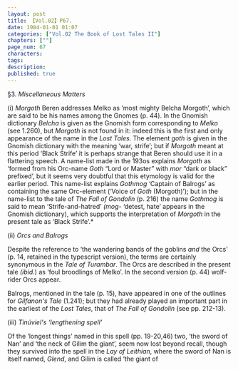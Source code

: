 ```yaml
---
layout: post
title: 【Vol.02】P67.
date: 1984-01-01 01:07
categories: ["Vol.02 The Book of Lost Tales II"]
chapters: [""]
page_num: 67
characters: 
tags: 
description: 
published: true
---
```


<p style="text-indent: 0;">
§3. <I>Miscellaneous Matters</I>
</p>

(i) <I>Morgoth</I>
Beren addresses Melko as ‘most mighty Belcha Morgoth’, which are said to be his names among the Gnomes (p. 44). In the Gnomish dictionary <I>Belcha</I> is given as the Gnomish form corresponding to <I>Melko</I> (see 1.260), but <I>Morgoth</I> is not found in it: indeed this is the first and only appearance of the name in the <I>Lost Tales</I>. The element <I>goth</I> is given in the Gnomish dictionary with the meaning ‘war, strife’; but if <I>Morgoth</I> meant at this period ‘Black Strife’ it is perhaps strange that Beren should use it in a flattering speech. A name-list made in the 193os explains <I>Morgoth</I> as ‘formed from his Orc-name <I>Goth</I> “Lord or Master” with <I>mor</I> “dark or black” prefixed’, but it seems very doubtful that this etymology is valid for the earlier period. This name-list explains <I>Gothmog</I> ‘Captain of Balrogs’ as containing the same Orc-element (‘Voice of <I>Goth</I> (Morgoth)’); but in the name-list to the tale of <I>The Fall of Gondolin</I> (p. 216) the name <I>Gothmog</I> is said to mean ‘Strife-and-hatred’ <I>(mog-</I> ‘detest, hate’ appears in the Gnomish dictionary), which supports the interpretation of <I>Morgoth</I> in the present tale as ‘Black Strife’.\*

(ii) <I>Orcs and Balrogs</I>

Despite the reference to ‘the wandering bands of the goblins <I>and</I> the Orcs' (p. 14, retained in the typescript version), the terms are certainly synonymous in the <I>Tale of Turambar</I>. The Orcs are described in the present tale <I>(ibid.</I>) as ‘foul broodlings of Melko’. In the second version (p. 44) wolf-rider Orcs appear.

Balrogs, mentioned in the tale (p. 15), have appeared in one of the outlines for <I>Gilfanon's Tale</I> (1.241); but they had already played an important part in the earliest of the <I>Lost Tales</I>, that of <I>The Fall of Gondolin</I> (see pp. 212-13).

(iii) <I>Tinúviel's ‘lengthening spell’</I>

Of the ‘longest things' named in this spell (pp. 19-20,46) two, ‘the sword of Nan’ and ‘the neck of Gilim the giant’, seem now lost beyond recall, though they survived into the spell in the <I>Lay of Leithian</I>, where the sword of Nan is itself named, <I>Glend</I>, and Gilim is called ‘the giant of

